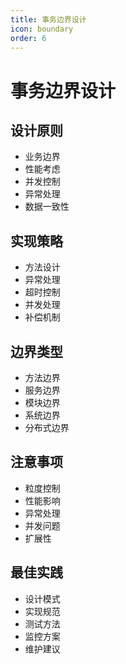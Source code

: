 ```yaml
---
title: 事务边界设计
icon: boundary
order: 6
---
```


# 事务边界设计

## 设计原则
- 业务边界
- 性能考虑
- 并发控制
- 异常处理
- 数据一致性

## 实现策略
- 方法设计
- 异常处理
- 超时控制
- 并发处理
- 补偿机制

## 边界类型
- 方法边界
- 服务边界
- 模块边界
- 系统边界
- 分布式边界

## 注意事项
- 粒度控制
- 性能影响
- 异常处理
- 并发问题
- 扩展性

## 最佳实践
- 设计模式
- 实现规范
- 测试方法
- 监控方案
- 维护建议
